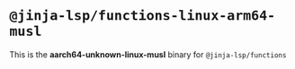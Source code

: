 # `@jinja-lsp/functions-linux-arm64-musl`

This is the **aarch64-unknown-linux-musl** binary for `@jinja-lsp/functions`
